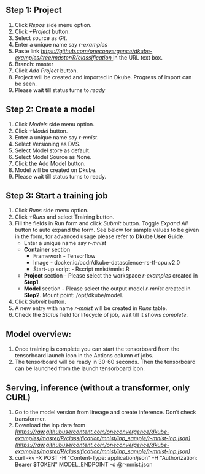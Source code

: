 ## Step 1: Project
1. Click *Repos* side menu option.
2. Click *+Project* button.
3. Select source as *Git*.
4. Enter a unique name say *r-examples*
5. Paste link *[https://github.com/oneconvergence/dkube-examples/tree/master/R/classification
 ](https://github.com/oneconvergence/dkube-examples/tree/master/R/classification)* in the URL text box.
6. Branch: master
7. Click *Add Project* button.
8. Project will be created and imported in Dkube. Progress of import can be seen.
9. Please wait till status turns to *ready*

## Step 2: Create a model
 1. Click *Models* side menu option.
 2. Click *+Model* button.
 3. Enter a unique name say *r-mnist*.
 4. Select Versioning as DVS. 
 5. Select Model store as default.
 6. Select Model Source as None.
 7. Click the Add Model button.
 8. Model will be created on Dkube.
 9. Please wait till status turns to ready.

## Step 3: Start a training job
 1. Click *Runs* side menu option.
 2. Click *+Runs* and select Training button.
 3. Fill the fields in Run form and click *Submit* button. Toggle *Expand All* button to auto expand the form. See below for sample values to be given in the form, for advanced usage please refer to **Dkube User Guide**.
	- Enter a unique name say *r-mnist*
	- **Container** section
		- Framework - Tensorflow
		- Image - docker.io/ocdr/dkube-datascience-rs-tf-cpu:v2.0
		- Start-up script - Rscript mnist/mnist.R
	- **Project** section - Please select the workspace *r-examples* created in **Step1**.	
	- **Model** section - Please select the output model *r-mnist* created in **Step2**. Mount point: /opt/dkube/model.
4. Click *Submit* button.
5. A new entry with name *r-mnist* will be created in *Runs* table.
6. Check the *Status* field for lifecycle of job, wait till it shows *complete*.

## Model overview: 
 1. Once training is complete you can start the tensorboard from the tensorboard launch icon in the Actions column of jobs. 
 2. The tensorboard will be ready in 30-60 seconds. Then the tensorboard can be launched from the launch tensorboard icon. 

## Serving, inference (without a transformer, only CURL)
 1. Go to the model version from lineage and create inference. Don’t check transformer.
 2. Download the inp data from *[https://raw.githubusercontent.com/oneconvergence/dkube-examples/master/R/classification/mnist/inp_sample/r-mnist-inp.json](https://raw.githubusercontent.com/oneconvergence/dkube-examples/master/R/classification/mnist/inp_sample/r-mnist-inp.json)*
 3. curl -kv -X POST -H "Content-Type: application/json" -H "Authorization: Bearer $TOKEN" MODEL_ENDPOINT -d @r-mnist.json

